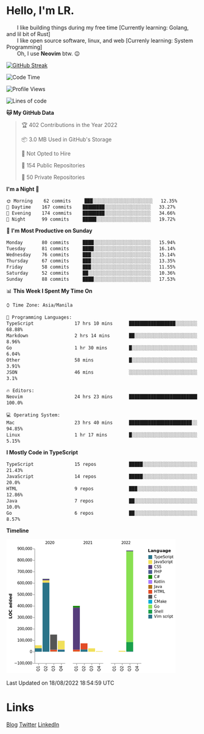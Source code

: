 # Hello, I'm LR. 

  I like building things during my free time [Currently learning: Golang, and lil bit of Rust]  
  I like open source software, linux, and web [Currenly learning: System Programming]  
  Oh, I use **Neovim** btw. :wink:  
  
[![GitHub Streak](https://github-readme-streak-stats.herokuapp.com?user=laureanray&theme=ayu-light&hide_border=true)](https://git.io/streak-stats)

<!--START_SECTION:waka-->
![Code Time](http://img.shields.io/badge/Code%20Time-110%20hrs%2059%20mins-blue)

![Profile Views](http://img.shields.io/badge/Profile%20Views-86-blue)

![Lines of code](https://img.shields.io/badge/From%20Hello%20World%20I%27ve%20Written-2%20Million%20lines%20of%20code-blue)

**🐱 My GitHub Data** 

> 🏆 402 Contributions in the Year 2022
 > 
> 📦 3.0 MB Used in GitHub's Storage 
 > 
> 🚫 Not Opted to Hire
 > 
> 📜 154 Public Repositories 
 > 
> 🔑 50 Private Repositories  
 > 
**I'm a Night 🦉** 

```text
🌞 Morning    62 commits     ███░░░░░░░░░░░░░░░░░░░░░░   12.35% 
🌆 Daytime    167 commits    ████████░░░░░░░░░░░░░░░░░   33.27% 
🌃 Evening    174 commits    ████████░░░░░░░░░░░░░░░░░   34.66% 
🌙 Night      99 commits     █████░░░░░░░░░░░░░░░░░░░░   19.72%

```
📅 **I'm Most Productive on Sunday** 

```text
Monday       80 commits     ████░░░░░░░░░░░░░░░░░░░░░   15.94% 
Tuesday      81 commits     ████░░░░░░░░░░░░░░░░░░░░░   16.14% 
Wednesday    76 commits     ███░░░░░░░░░░░░░░░░░░░░░░   15.14% 
Thursday     67 commits     ███░░░░░░░░░░░░░░░░░░░░░░   13.35% 
Friday       58 commits     ███░░░░░░░░░░░░░░░░░░░░░░   11.55% 
Saturday     52 commits     ██░░░░░░░░░░░░░░░░░░░░░░░   10.36% 
Sunday       88 commits     ████░░░░░░░░░░░░░░░░░░░░░   17.53%

```


📊 **This Week I Spent My Time On** 

```text
⌚︎ Time Zone: Asia/Manila

💬 Programming Languages: 
TypeScript               17 hrs 10 mins      █████████████████░░░░░░░░   68.88% 
Markdown                 2 hrs 14 mins       ██░░░░░░░░░░░░░░░░░░░░░░░   8.96% 
Go                       1 hr 30 mins        █░░░░░░░░░░░░░░░░░░░░░░░░   6.04% 
Other                    58 mins             █░░░░░░░░░░░░░░░░░░░░░░░░   3.91% 
JSON                     46 mins             ░░░░░░░░░░░░░░░░░░░░░░░░░   3.1%

🔥 Editors: 
Neovim                   24 hrs 23 mins      █████████████████████████   100.0%

💻 Operating System: 
Mac                      23 hrs 40 mins      ███████████████████████░░   94.85% 
Linux                    1 hr 17 mins        █░░░░░░░░░░░░░░░░░░░░░░░░   5.15%

```

**I Mostly Code in TypeScript** 

```text
TypeScript               15 repos            █████░░░░░░░░░░░░░░░░░░░░   21.43% 
JavaScript               14 repos            █████░░░░░░░░░░░░░░░░░░░░   20.0% 
HTML                     9 repos             ███░░░░░░░░░░░░░░░░░░░░░░   12.86% 
Java                     7 repos             ██░░░░░░░░░░░░░░░░░░░░░░░   10.0% 
Go                       6 repos             ██░░░░░░░░░░░░░░░░░░░░░░░   8.57%

```


**Timeline**

![Chart not found](https://raw.githubusercontent.com/laureanray/laureanray/master/charts/bar_graph.png) 


 Last Updated on 18/08/2022 18:54:59 UTC
<!--END_SECTION:waka-->

# Links
[Blog](https://lr.hashnode.dev)
[Twitter](https://twitter.com/laureanray)
[LinkedIn](https://linkedin.com/in/laureanray)
